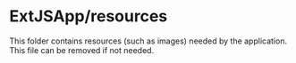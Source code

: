 # ExtJSApp/resources

This folder contains resources (such as images) needed by the application. This file can
be removed if not needed.
